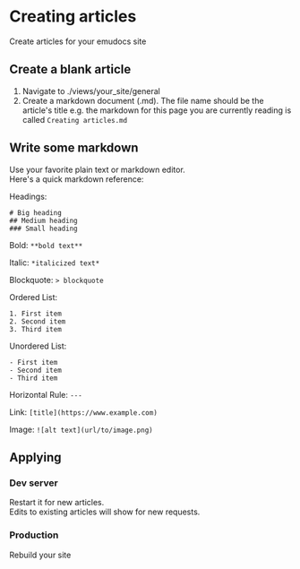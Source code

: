 # Creating articles

Create articles for your emudocs site

## Create a blank article

1. Navigate to ./views/your_site/general
2. Create a markdown document (.md). The file name should be the article's title e.g. the markdown for this page you are currently reading is called `Creating articles.md`

## Write some markdown

Use your favorite plain text or markdown editor.<br>
Here's a quick markdown reference:

Headings:

```
# Big heading
## Medium heading
### Small heading
```

Bold: `**bold text**`

Italic: `*italicized text*`

Blockquote: `> blockquote`

Ordered List:

```
1. First item
2. Second item
3. Third item
```

Unordered List:

```
- First item
- Second item
- Third item
```

Horizontal Rule: `---`

Link: `[title](https://www.example.com)`

Image: `![alt text](url/to/image.png)`

## Applying

### Dev server

Restart it for new articles.<br>
Edits to existing articles will show for new requests.

### Production

Rebuild your site
